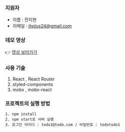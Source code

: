 ### 지원자

- 이름 : 전지현
- 이메일 : jhplus24@gmail.com

### 데모 영상

👉 [영상 보러가기](https://www.youtube.com/watch?v=gz4mi5QC5KM)

### 사용 기술

1. React , React Router
2. styled-components
3. mobx , mobx-react

### 프로젝트의 실행 방법

    1. npm install
    2. npm start로 서버 실행
    3. 로그인 아이디 : todo1@todo.com / 비밀번호 : todotodo1
